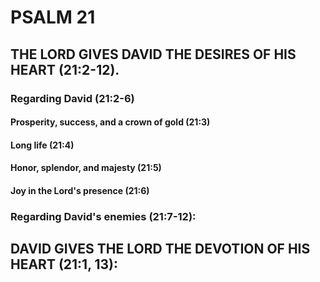 ---
---
# PSALM 21 
## THE LORD GIVES DAVID THE DESIRES OF HIS HEART (21:2-12). 
###  Regarding David (21:2-6) 
####  Prosperity, success, and a crown of gold (21:3) 
####  Long life (21:4) 
####  Honor, splendor, and majesty (21:5) 
####  Joy in the Lord\'s presence (21:6) 
###  Regarding David\'s enemies (21:7-12): 
## DAVID GIVES THE LORD THE DEVOTION OF HIS HEART (21:1, 13): 
